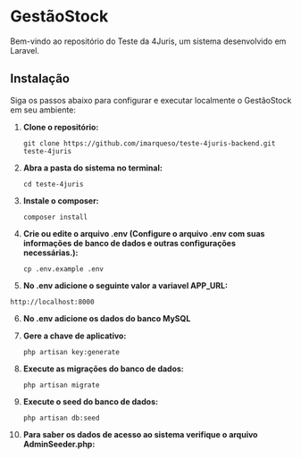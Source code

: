 # GestãoStock

Bem-vindo ao repositório do Teste da 4Juris, um sistema desenvolvido em Laravel.

## Instalação

Siga os passos abaixo para configurar e executar localmente o GestãoStock em seu ambiente:

1. **Clone o repositório:**

   ```git clone https://github.com/imarqueso/teste-4juris-backend.git teste-4juris```

2. **Abra a pasta do sistema no terminal:**

   ```cd teste-4juris```
   
3. **Instale o composer:**

   ```composer install```

4. **Crie ou edite o arquivo .env (Configure o arquivo .env com suas informações de banco de dados e outras configurações necessárias.):**

   ```cp .env.example .env```

5. **No .env adicione o seguinte valor a variavel APP_URL:**

  ```http://localhost:8000```

6. **No .env adicione os dados do banco MySQL**

7. **Gere a chave de aplicativo:**

   ```php artisan key:generate```

8. **Execute as migrações do banco de dados:**

   ```php artisan migrate```

9. **Execute o seed do banco de dados:**

   ```php artisan db:seed```

10. **Para saber os dados de acesso ao sistema verifique o arquivo AdminSeeder.php:**



